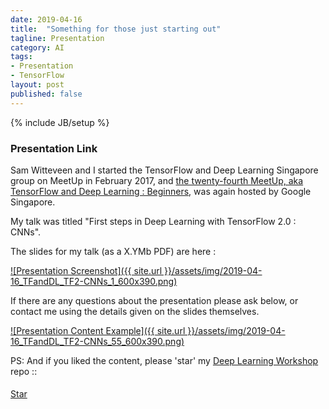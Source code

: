 ```yaml
---
date: 2019-04-16
title:  "Something for those just starting out"
tagline: Presentation
category: AI
tags:
- Presentation
- TensorFlow
layout: post
published: false
---
```

{% include JB/setup %}



### Presentation Link

Sam Witteveen and I started the TensorFlow and Deep Learning Singapore group on MeetUp in February 2017,
and [the twenty-fourth MeetUp, aka TensorFlow and Deep Learning : Beginners](https://www.meetup.com/TensorFlow-and-Deep-Learning-Singapore/events/259442585/),
was again hosted by Google Singapore.  

My talk was titled "First steps in Deep Learning with TensorFlow 2.0 : CNNs".



<!--
2019-04-16_TFandDL_TF2-CNNs

If we're going straight to CNNs, then perhaps :
show a CNN model in TF2
  explain the CNN kernel
  explain the MLP over flat
  explain the softmax
explain the hierarchy of blame
explain blame requires derivatives over generic parameterised models
fit the model to Regular MNIST
fit the same model to Cancer MNIST (?)
  https://www.kaggle.com/kmader/skin-cancer-mnist-ham10000
  =  https://dataverse.harvard.edu/dataset.xhtml?persistentId=doi:10.7910/DVN/DBW86T
  (but these are larger images, looking at the file sizes) 
Or NotMNIST :
  http://enakai00.hatenablog.com/entry/2016/08/02/102917
  =  http://yaroslavvb.blogspot.com/2011/09/notmnist-dataset.html

!-->



The slides for my talk (as a X.YMb PDF) are here :

<a href="http://redcatlabs.com/downloads/2019-04-16_TFandDL_TF2-CNNs.pdf" target="_blank">
![Presentation Screenshot]({{ site.url }}/assets/img/2019-04-16_TFandDL_TF2-CNNs_1_600x390.png)
</a>

If there are any questions about the presentation please ask below, 
or contact me using the details given on the slides themselves.

<a href="http://redcatlabs.com/downloads/2019-04-16_TFandDL_TF2-CNNs.pdf" target="_blank">
![Presentation Content Example]({{ site.url }}/assets/img/2019-04-16_TFandDL_TF2-CNNs_55_600x390.png)
</a>


PS:  And if you liked the content, please 'star' my <a href="https://github.com/mdda/deep-learning-workshop" target="_blank">Deep Learning Workshop</a> repo ::
<!-- From :: https://buttons.github.io/ -->
<!-- Place this tag where you want the button to render. -->
<span style="position:relative;top:5px;">
<a aria-label="Star mdda/deep-learning-workshop on GitHub" data-count-aria-label="# stargazers on GitHub" data-count-api="/repos/mdda/deep-learning-workshop#stargazers_count" data-count-href="/mdda/deep-learning-workshop/stargazers" data-icon="octicon-star" href="https://github.com/mdda/deep-learning-workshop" class="github-button">Star</a>
<!-- Place this tag right after the last button or just before your close body tag. -->
<script async defer id="github-bjs" src="https://buttons.github.io/buttons.js"></script>
</span>

